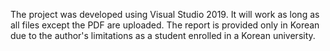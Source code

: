 The project was developed using Visual Studio 2019. It will work as long as all files except the PDF are uploaded. The report is provided only in Korean due to the author's limitations as a student enrolled in a Korean university.
